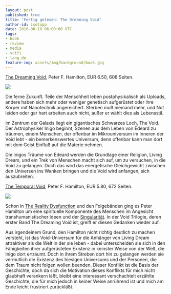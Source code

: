 ```yaml
---
layout: post
published: true
title: 'Fertig gelesen: The Dreaming Void'
author-id: isotopp
date: 2010-08-18 06:00:00 UTC
tags:
- book
- review
- media
- scifi
- lang_de
feature-img: assets/img/background/book.jpg
---
```

[The Dreaming Void](http://www.amazon.de/Dreaming-Void-Trilogy/dp/034549654X),
Peter F. Hamilton, EUR 6.50, 608 Seiten.

![](/uploads/void1.jpg)

Die ferne Zukunft. Teile der Menschheit leben postphysikalisch als Uploads,
andere haben sich mehr oder weniger genetisch aufgerüstet oder ihre Körper
mit Nanotechnik angereichert. Sterben muß niemand mehr, und Not leiden oder
gar hart arbeiten auch nicht, außer er wählt dies als Lebensstil. 

Im Zentrum der Galaxis liegt ein gigantisches Schwarzes Loch, The Void. Der
Astrophysiker Inigo beginnt, Szenen aus dem Leben von Edeard zu träumen,
einem Menschen, der offenbar im Mikrouniversum im Inneren der Void lebt -
ein bemerkenswertes Universum, denn offenbar kann man dort mit dem Geist
Einfluß auf die Materie nehmen.

Die Inigos Träume von Edeard werden die Grundlage einer Religion, Living
Dream, und ein Trek von Menschen macht sich auf, um zu versuchen, in die
Void zu gelangen. Doch das wird das energetische Gleichgewicht zwischen den
Universen ins Wanken bringen und die Void wird anfangen, sich auszubreiten.

[The Temporal Void](http://www.amazon.de/Temporal-Void-Peter-F-Hamilton/dp/0345496566),
Peter F. Hamilton, EUR 5.80, 672 Seiten.

![](/uploads/void2.jpg)

Schon in
[The Reality Dysfunction](http://www.amazon.de/Reality-Dysfunction-Nights-Dawn-Trilogy/dp/0330340328) 
und den Folgebänden ging es Peter Hamilton um eine spirituelle Komponente
des Menschen im Angesicht transhumanistischer Ideen und der
[Singularität](http://de.wikipedia.org/wiki/Technologische_Singularit%C3%A4t). 
In der Void Trilogie, deren erster Band The Dreaming Void ist, greift er
diesen Gedanken wieder auf.

Aus irgendeinem Grund, den Hamilton nicht richtig deutlich zu machen
versteht, ist das Void-Universum für die Anhänger von Living Dream
attraktiver als die Welt in der sie leben - dabei unterscheiden sie sich in
den Fähigkeiten ihrer aufgerüsteten Existenz in keinster Weise von der Welt,
die Inigo dort erträumt. Doch in ihrem Streben dort hin zu gelangen werden
sie vermutlich die Existenz des hiesigen Universums und der Personen, die
dem Traum nicht folgen wollen beenden. Dieser Konflikt ist die Basis der
Geschichte, doch da sich die Motivation dieses Konflikts für mich nicht
glaubhaft verankern läßt, bleibt eine interessant verschachtelt erzählte
Geschichte, die für mich jedoch in keiner Weise anrührend ist und mich am
Ende leicht frustriert zurückläßt.
